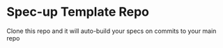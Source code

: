 # Spec-up Template Repo

Clone this repo and it will auto-build your specs on commits to your main repo
